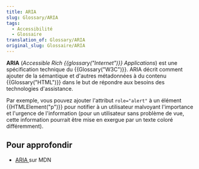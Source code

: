 ```yaml
---
title: ARIA
slug: Glossary/ARIA
tags:
  - Accessibilité
  - Glossaire
translation_of: Glossary/ARIA
original_slug: Glossaire/ARIA
---
```

**ARIA** (_Accessible Rich {{glossary("Internet")}} Applications_) est une spécification technique du {{Glossary("W3C")}}. ARIA décrit comment ajouter de la sémantique et d'autres métadonnées à du contenu {{Glossary("HTML")}} dans le but de répondre aux besoins des technologies d'assistance.

Par exemple, vous pouvez ajouter l'attribut  `role="alert"` à un élément {{HTMLElement("p")}} pour notifier à un utilisateur malvoyant l'importance et l'urgence de l'information (pour un utilisateur sans problème de vue, cette information pourrait être mise en exergue par un texte coloré différemment).

## Pour approfondir

- [ARIA ](/fr/docs/Accessibilit%C3%A9/ARIA)sur MDN
